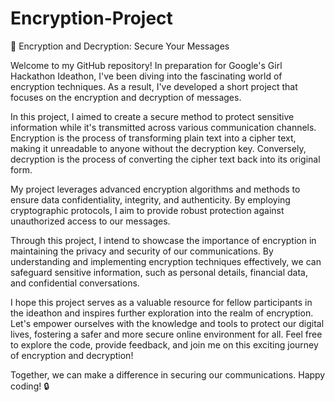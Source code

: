 # Encryption-Project
🔐 Encryption and Decryption: Secure Your Messages

Welcome to my GitHub repository! In preparation for Google's Girl Hackathon Ideathon, I've been diving into the fascinating world of encryption techniques. As a result, I've developed a short project that focuses on the encryption and decryption of messages. 

In this project, I aimed to create a secure method to protect sensitive information while it's transmitted across various communication channels. Encryption is the process of transforming plain text into a cipher text, making it unreadable to anyone without the decryption key. Conversely, decryption is the process of converting the cipher text back into its original form.

My project leverages advanced encryption algorithms and methods to ensure data confidentiality, integrity, and authenticity. By employing cryptographic protocols, I aim to provide robust protection against unauthorized access to our messages.

Through this project, I intend to showcase the importance of encryption in maintaining the privacy and security of our communications. By understanding and implementing encryption techniques effectively, we can safeguard sensitive information, such as personal details, financial data, and confidential conversations.

I hope this project serves as a valuable resource for fellow participants in the ideathon and inspires further exploration into the realm of encryption. Let's empower ourselves with the knowledge and tools to protect our digital lives, fostering a safer and more secure online environment for all. Feel free to explore the code, provide feedback, and join me on this exciting journey of encryption and decryption!

Together, we can make a difference in securing our communications. Happy coding! 🔒
